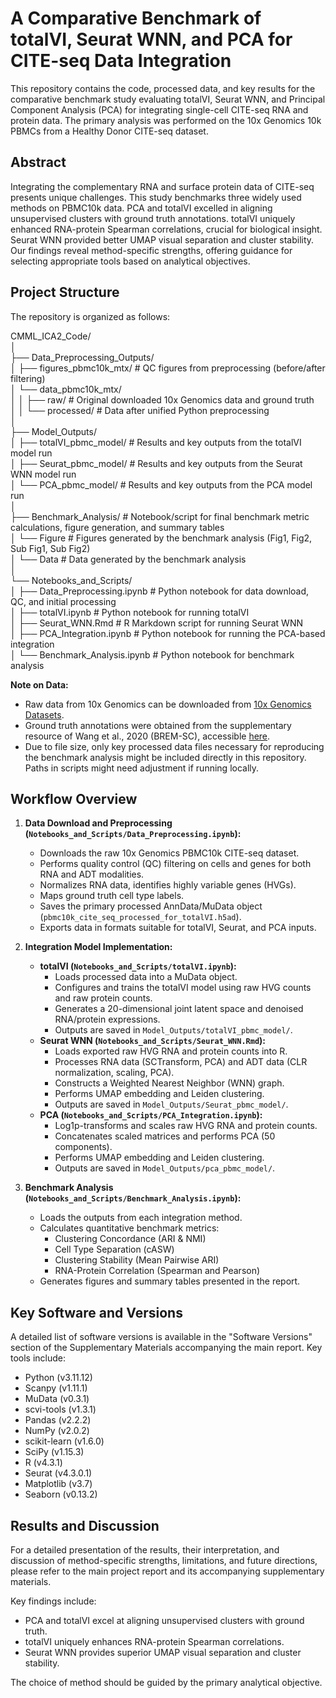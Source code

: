 # A Comparative Benchmark of totalVI, Seurat WNN, and PCA for CITE-seq Data Integration 
This repository contains the code, processed data, and key results for the comparative benchmark study evaluating totalVI, Seurat WNN, and Principal Component Analysis (PCA) for integrating single-cell CITE-seq RNA and protein data. The primary analysis was performed on the 10x Genomics 10k PBMCs from a Healthy Donor CITE-seq dataset.

## Abstract

Integrating the complementary RNA and surface protein data of CITE-seq presents unique challenges. This study benchmarks three widely used methods on PBMC10k data. PCA and totalVI excelled in aligning unsupervised clusters with ground truth annotations. totalVI uniquely enhanced RNA-protein Spearman correlations, crucial for biological insight. Seurat WNN provided better UMAP visual separation and cluster stability. Our findings reveal method-specific strengths, offering guidance for selecting appropriate tools based on analytical objectives.

## Project Structure

The repository is organized as follows:

CMML_ICA2_Code/  
│  
├── Data_Preprocessing_Outputs/  
│ ├── figures_pbmc10k_mtx/ # QC figures from preprocessing (before/after filtering)  
│ └── data_pbmc10k_mtx/  
│ │ ├── raw/ # Original downloaded 10x Genomics data and ground truth  
│ │ └── processed/ # Data after unified Python preprocessing   
│  
├── Model_Outputs/  
│ ├── totalVI_pbmc_model/ # Results and key outputs from the totalVI model run   
│ ├── Seurat_pbmc_model/ # Results and key outputs from the Seurat WNN model run  
│ └── PCA_pbmc_model/ # Results and key outputs from the PCA model run   
│  
├── Benchmark_Analysis/ # Notebook/script for final benchmark metric calculations, figure generation, and summary tables  
│ └── Figure # Figures generated by the benchmark analysis (Fig1, Fig2, Sub Fig1, Sub Fig2)  
│ └── Data # Data generated by the benchmark analysis  
│  
└── Notebooks_and_Scripts/  
│ ├── Data_Preprocessing.ipynb # Python notebook for data download, QC, and initial processing  
│ ├── totalVI.ipynb # Python notebook for running totalVI  
│ ├── Seurat_WNN.Rmd # R Markdown script for running Seurat WNN  
│ ├── PCA_Integration.ipynb # Python notebook for running the PCA-based integration  
│ └── Benchmark_Analysis.ipynb  # Python notebook for benchmark analysis  


**Note on Data:**
*   Raw data from 10x Genomics can be downloaded from [10x Genomics Datasets](https://support.10xgenomics.com/single-cell-gene-expression/datasets/3.0.0/pbmc_10k_protein_v3).
*   Ground truth annotations were obtained from the supplementary resource of Wang et al., 2020 (BREM-SC), accessible [here](https://github.com/tarot0410/BREMSC/blob/master/data/RealData/10X10k/truth_10X10k.csv).
*   Due to file size, only key processed data files necessary for reproducing the benchmark analysis might be included directly in this repository. Paths in scripts might need adjustment if running locally.

## Workflow Overview

1.  **Data Download and Preprocessing (`Notebooks_and_Scripts/Data_Preprocessing.ipynb`):**
    *   Downloads the raw 10x Genomics PBMC10k CITE-seq dataset.
    *   Performs quality control (QC) filtering on cells and genes for both RNA and ADT modalities.
    *   Normalizes RNA data, identifies highly variable genes (HVGs).
    *   Maps ground truth cell type labels.
    *   Saves the primary processed AnnData/MuData object (`pbmc10k_cite_seq_processed_for_totalVI.h5ad`).
    *   Exports data in formats suitable for totalVI, Seurat, and PCA inputs.

2.  **Integration Model Implementation:**
    *   **totalVI (`Notebooks_and_Scripts/totalVI.ipynb`):**
        *   Loads processed data into a MuData object.
        *   Configures and trains the totalVI model using raw HVG counts and raw protein counts.
        *   Generates a 20-dimensional joint latent space and denoised RNA/protein expressions.
        *   Outputs are saved in `Model_Outputs/totalVI_pbmc_model/`.
    *   **Seurat WNN (`Notebooks_and_Scripts/Seurat_WNN.Rmd`):**
        *   Loads exported raw HVG RNA and protein counts into R.
        *   Processes RNA data (SCTransform, PCA) and ADT data (CLR normalization, scaling, PCA).
        *   Constructs a Weighted Nearest Neighbor (WNN) graph.
        *   Performs UMAP embedding and Leiden clustering.
        *   Outputs are saved in `Model_Outputs/Seurat_pbmc_model/`.
    *   **PCA (`Notebooks_and_Scripts/PCA_Integration.ipynb`):**
        *   Log1p-transforms and scales raw HVG RNA and protein counts.
        *   Concatenates scaled matrices and performs PCA (50 components).
        *   Performs UMAP embedding and Leiden clustering.
        *   Outputs are saved in `Model_Outputs/pca_pbmc_model/`.

3.  **Benchmark Analysis (`Notebooks_and_Scripts/Benchmark_Analysis.ipynb`):**
    *   Loads the outputs from each integration method.
    *   Calculates quantitative benchmark metrics:
        *   Clustering Concordance (ARI & NMI)
        *   Cell Type Separation (cASW)
        *   Clustering Stability (Mean Pairwise ARI)
        *   RNA-Protein Correlation (Spearman and Pearson)
    *   Generates figures and summary tables presented in the report.

## Key Software and Versions

A detailed list of software versions is available in the "Software Versions" section of the Supplementary Materials accompanying the main report. Key tools include:

*   Python (v3.11.12)
*   Scanpy (v1.11.1)
*   MuData (v0.3.1)
*   scvi-tools (v1.3.1)
*   Pandas (v2.2.2)
*   NumPy (v2.0.2)
*   scikit-learn (v1.6.0)
*   SciPy (v1.15.3)
*   R (v4.3.1)
*   Seurat (v4.3.0.1)
*   Matplotlib (v3.7)
*   Seaborn (v0.13.2)

## Results and Discussion

For a detailed presentation of the results, their interpretation, and discussion of method-specific strengths, limitations, and future directions, please refer to the main project report and its accompanying supplementary materials.

Key findings include:
*   PCA and totalVI excel at aligning unsupervised clusters with ground truth.
*   totalVI uniquely enhances RNA-protein Spearman correlations.
*   Seurat WNN provides superior UMAP visual separation and cluster stability.

The choice of method should be guided by the primary analytical objective.
